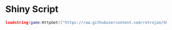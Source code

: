 # Shiny Script

```lua
loadstring(game:HttpGet(("https://raw.githubusercontent.com/retrojan/Shiny/refs/heads/main/shiny.lua")))()
```
